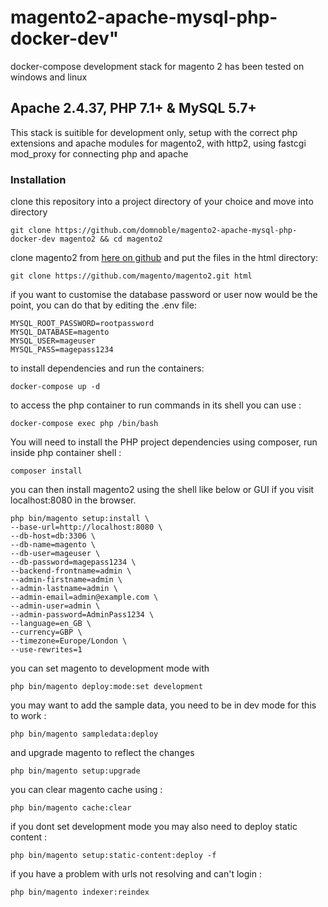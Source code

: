 # magento2-apache-mysql-php-docker-dev"

 docker-compose development stack for magento 2 has been tested on windows and linux

## Apache 2.4.37, PHP 7.1+ & MySQL 5.7+

This stack is suitible for development only, setup with the correct php extensions and apache modules for magento2, with http2, using fastcgi mod_proxy for connecting php and apache

### Installation

clone this repository into a project directory of your choice and move into directory

`git clone https://github.com/domnoble/magento2-apache-mysql-php-docker-dev magento2 && cd magento2`

clone magento2 from [here on github](https://github.com/magento/magento2/releases) and put the files in the html directory:

`git clone https://github.com/magento/magento2.git html`

if you want to customise the database password or user now would be the point, you can do that by editing the .env file:

```
MYSQL_ROOT_PASSWORD=rootpassword
MYSQL_DATABASE=magento
MYSQL_USER=mageuser
MYSQL_PASS=magepass1234
```

to install dependencies and run the containers:

`docker-compose up -d`

to access the php container to run commands in its shell you can use :

`docker-compose exec php /bin/bash`

You will need to install the PHP project dependencies using composer, run inside php container shell :

`composer install`

you can then install magento2 using the shell like below or GUI if you visit localhost:8080 in the browser.

```
php bin/magento setup:install \
--base-url=http://localhost:8080 \
--db-host=db:3306 \
--db-name=magento \
--db-user=mageuser \
--db-password=magepass1234 \
--backend-frontname=admin \
--admin-firstname=admin \
--admin-lastname=admin \
--admin-email=admin@example.com \
--admin-user=admin \
--admin-password=AdminPass1234 \
--language=en_GB \
--currency=GBP \
--timezone=Europe/London \
--use-rewrites=1
```

you can set magento to development mode with

`php bin/magento deploy:mode:set development`

you may want to add the sample data, you need to be in dev mode for this to work :

`php bin/magento sampledata:deploy`

and upgrade magento to reflect the changes

`php bin/magento setup:upgrade`

you can clear magento cache using :

`php bin/magento cache:clear`

if you dont set development mode you may also need to deploy static content :

`php bin/magento setup:static-content:deploy -f`

if you have a problem with urls not resolving and can't login :

`php bin/magento indexer:reindex`


